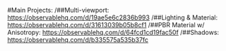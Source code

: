 #Main Projects:
/##Multi-viewport: https://observablehq.com/d/19ae5e6c2836b993
/##Lighting & Material: https://observablehq.com/d/31613039b05b8cf1
/##PBR Material w/ Anisotropy: https://observablehq.com/d/64fcd1cd19fac50f
/##Shadows: https://observablehq.com/d/b335575a535b37fc
